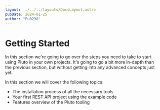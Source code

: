 ```yaml
---
layout: ../../../layouts/DocsLayout.astro
pubDate: 2024-01-25
author: "Pu0238"
---
```


# Getting Started

In this section we're going to go over the steps you need to take to start using Pluto in your own projects. It's going to go a bit more in-depth than the previous section, but without getting into any advanced concepts just yet.

In this section we will cover the following topics:

- The installation process of all the necessary tools
- Your first REST API project using the example code
- Features overview of the Pluto tooling

